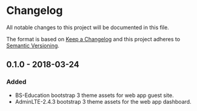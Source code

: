 # Changelog
All notable changes to this project will be documented in this file.

The format is based on [Keep a Changelog](http://keepachangelog.com/en/1.0.0/)
and this project adheres to [Semantic Versioning](http://semver.org/spec/v2.0.0.html).

## 0.1.0 - 2018-03-24
### Added
* BS-Education bootstrap 3 theme assets for web app guest site.
* AdminLTE-2.4.3 bootstrap 3 theme assets for the web app dashboard.